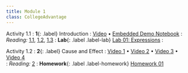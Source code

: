 ```yaml
---
title: Module 1
class: CollegeAdvantage
---
```


Activity 1.1
: **1**{: .label} Introduction
: [Video](https://www.youtube.com/watch?v=BKgdDLrSC5s) &#8226; [Embedded Demo Notebook](https://inclusionbridgedshub.org/hub/user-redirect/git-pull?repo=https%3A%2F%2Fgithub.com%2FInclusion-Bridge%2F2024-bridge-to-data-fundamentals&urlpath=tree%2F2024-bridge-to-data-fundamentals%2Flec+notebooks%2Flec01.ipynb)
: _Reading:_ [1.1](https://inferentialthinking.com/chapters/01/1/intro.html), [1.2](https://inferentialthinking.com/chapters/01/2/why-data-science.html), [1.3](https://inferentialthinking.com/chapters/01/3/Plotting_the_Classics.html)
: **Lab**{: .label .label-lab} [Lab 01: Expressions](https://inclusionbridgedshub.org/hub/user-redirect/git-pull?repo=https%3A%2F%2Fgithub.com%2FInclusion-Bridge%2F2024-bridge-to-data-fundamentals&urlpath=tree%2F2024-bridge-to-data-fundamentals%2Fmaterials%2Flab01%2Fstudent%2Flab01.ipynb)
: <!--[Lab 01 Worksheet]()-->

Activity 1.2
: **2**{: .label} Cause and Effect
: [Video 1](https://www.youtube.com/watch?v=mKT6tJTwwL0) &#8226; [Video 2](https://www.youtube.com/watch?v=esDCoUrT0t8) &#8226; [Video 3](https://www.youtube.com/watch?v=Vu23eyOBrnE) &#8226; [Video 4](https://www.youtube.com/watch?v=zQKuNDEkKTM)  
: _Reading:_ [2](https://inferentialthinking.com/chapters/02/causality-and-experiments.html)
: **Homework**{: .label .label-homework} [Homework 01](https://inclusionbridgedshub.org/hub/user-redirect/git-pull?repo=https%3A%2F%2Fgithub.com%2FInclusion-Bridge%2F2024-bridge-to-data-fundamentals&urlpath=tree%2F2024-bridge-to-data-fundamentals%2Fmaterials%2Fhw01%2Fstudent%2Fhw01.ipynb)
